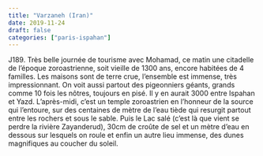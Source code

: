 ```yaml
---
title: "Varzaneh (Iran)"
date: 2019-11-24
draft: false
categories: ["paris-ispahan"]
---
```


J189.
Très belle journée de tourisme avec Mohamad, ce matin une citadelle de l’époque zoroastrienne, soit vieille de 1300 ans, encore habitées de 4 familles. Les maisons sont de terre crue, l’ensemble est immense, très impressionnant. On voit aussi partout des pigeonniers géants, grands comme 10 fois les nôtres, toujours en pisé. Il y en aurait 3000 entre Ispahan et Yazd. L’après-midi, c’est un temple zoroastrien en l’honneur de la source qui l’entoure, sur des centaines de mètre de l’eau tiède qui resurgit partout entre les rochers et sous le sable. Puis le Lac salé (c’est là que vient se perdre la rivière Zayanderud), 30cm de croûte de sel et un mètre d’eau en dessous sur lesquels on roule et enfin un autre lieu immense, des dunes magnifiques au coucher du soleil.

